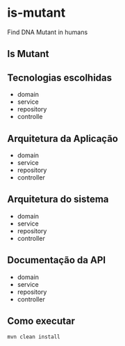 # is-mutant
Find DNA Mutant in humans

## Is Mutant

## Tecnologias escolhidas
- domain
- service
- repository
- controlle


## Arquitetura da Aplicação
- domain
- service
- repository
- controller


## Arquitetura do sistema
- domain
- service
- repository
- controller


## Documentação da API
- domain
- service
- repository
- controller



## Como executar
```
mvn clean install 
```
